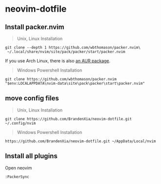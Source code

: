 # neovim-dotfile
## Install packer.nvim
> Unix, Linux Installation
```shell
git clone --depth 1 https://github.com/wbthomason/packer.nvim\
 ~/.local/share/nvim/site/pack/packer/start/packer.nvim
```

If you use Arch Linux, there is also [an AUR
package](https://aur.archlinux.org/packages/nvim-packer-git/).

> Windows Powershell Installation
```shell
git clone https://github.com/wbthomason/packer.nvim "$env:LOCALAPPDATA\nvim-data\site\pack\packer\start\packer.nvim"
```
## move config files
> Unix, Linux Installation
```shell
git clone https://github.com/BrandenXia/neovim-dotfile.git ~/.config/nvim
```
> Windows Powershell Installation
```shell
https://github.com/BrandenXia/neovim-dotfile.git ~/AppData/Local/nvim
```
## Install all plugins
Open neovim
```vim
:PackerSync
```
